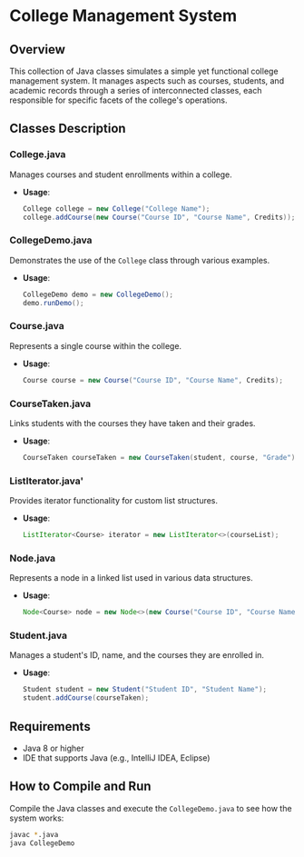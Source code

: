 
# College Management System

## Overview
This collection of Java classes simulates a simple yet functional college management system. It manages aspects such as courses, students, and academic records through a series of interconnected classes, each responsible for specific facets of the college's operations.

## Classes Description

### College.java
Manages courses and student enrollments within a college.
- **Usage**:
  ```java
  College college = new College("College Name");
  college.addCourse(new Course("Course ID", "Course Name", Credits));
  ```

### CollegeDemo.java
Demonstrates the use of the `College` class through various examples.
- **Usage**:
  ```java
  CollegeDemo demo = new CollegeDemo();
  demo.runDemo();
  ```

### Course.java
Represents a single course within the college.
- **Usage**:
  ```java
  Course course = new Course("Course ID", "Course Name", Credits);
  ```

### CourseTaken.java
Links students with the courses they have taken and their grades.
- **Usage**:
  ```java
  CourseTaken courseTaken = new CourseTaken(student, course, "Grade");
  ```

### ListIterator.java'
Provides iterator functionality for custom list structures.
- **Usage**:
  ```java
  ListIterator<Course> iterator = new ListIterator<>(courseList);
  ```

### Node.java
Represents a node in a linked list used in various data structures.
- **Usage**:
  ```java
  Node<Course> node = new Node<>(new Course("Course ID", "Course Name", Credits));
  ```

### Student.java
Manages a student's ID, name, and the courses they are enrolled in.
- **Usage**:
  ```java
  Student student = new Student("Student ID", "Student Name");
  student.addCourse(courseTaken);
  ```

## Requirements
- Java 8 or higher
- IDE that supports Java (e.g., IntelliJ IDEA, Eclipse)

## How to Compile and Run
Compile the Java classes and execute the `CollegeDemo.java` to see how the system works:
```bash
javac *.java
java CollegeDemo
```
